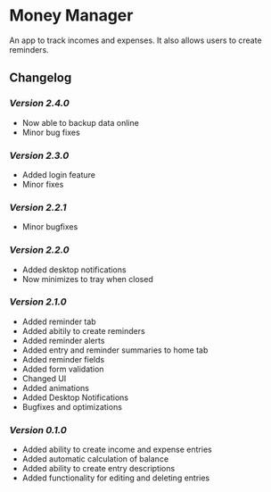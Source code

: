 # Money Manager

An app to track incomes and expenses. It also allows users to create reminders.

## Changelog

### _Version 2.4.0_

-   Now able to backup data online
-   Minor bug fixes

### _Version 2.3.0_

-   Added login feature
-   Minor fixes

### _Version 2.2.1_

-   Minor bugfixes

### _Version 2.2.0_

-   Added desktop notifications
-   Now minimizes to tray when closed

### _Version 2.1.0_

-   Added reminder tab
-   Added abitily to create reminders
-   Added reminder alerts
-   Added entry and reminder summaries to home tab
-   Added reminder fields
-   Added form validation
-   Changed UI
-   Added animations
-   Added Desktop Notifications
-   Bugfixes and optimizations

### _Version 0.1.0_

-   Added ability to create income and expense entries
-   Added automatic calculation of balance
-   Added ability to create entry descriptions
-   Added functionality for editing and deleting entries
